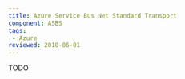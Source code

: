 ```yaml
---
title: Azure Service Bus Net Standard Transport
component: ASBS
tags:
 - Azure
reviewed: 2018-06-01
---
```


TODO